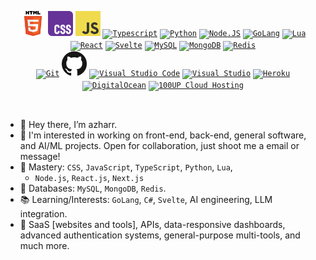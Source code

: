 <div align="center">
  
  <code><a target="_blank" rel="noopener noreferrer" href="https://developer.mozilla.org/en-US/docs/Web/HTML"><img height="40" alt="HTML" src="https://raw.githubusercontent.com/github/explore/master/topics/html/html.png"></a></code>
  <code><a target="_blank" rel="noopener noreferrer" href="https://developer.mozilla.org/en-US/docs/Web/CSS"><img height="40" alt="CSS" src="https://raw.githubusercontent.com/github/explore/master/topics/css/css.png"></a></code>
  <code><a target="_blank" rel="noopener noreferrer" href="https://developer.mozilla.org/en-US/docs/Web/JavaScript"><img height="40" alt="JavaScript" src="https://raw.githubusercontent.com/github/explore/master/topics/javascript/javascript.png"></a></code>
  <code><a target="_blank" rel="noopener noreferrer" href="https://www.typescriptlang.org/"><img height="40" alt="Typescript" src="https://upload.wikimedia.org/wikipedia/commons/thumb/4/4c/Typescript_logo_2020.svg/2048px-Typescript_logo_2020.svg.png"></a></code>
  <code><a target="_blank" rel="noopener noreferrer" href="https://www.python.org/"><img height="40" alt="Python" src="https://upload.wikimedia.org/wikipedia/commons/thumb/c/c3/Python-logo-notext.svg/768px-Python-logo-notext.svg.png"></a></code>
  <code><a target="_blank" rel="noopener noreferrer" href="https://nodejs.org/en/"><img height="40" alt="Node.JS" src="https://upload.wikimedia.org/wikipedia/commons/d/d9/Node.js_logo.svg"></a></code>
  <code><a target="_blank" rel="noopener noreferrer" href="https://golang.org/"><img height="40" alt="GoLang" src="https://miro.medium.com/v2/resize:fit:600/1*i2skbfmDsHayHhqPfwt6pA.png"></a></code>
  <code><a target="_blank" rel="noopener noreferrer" href="https://www.lua.org/"><img height="40" alt="Lua" src="https://upload.wikimedia.org/wikipedia/commons/thumb/c/cf/Lua-Logo.svg/1200px-Lua-Logo.svg.png"></a></code>
  <code><a target="_blank" rel="noopener noreferrer" href="https://reactjs.org/"><img height="40" alt="React" src="https://trafilea.github.io/nx-shopify/img/react-logo.png"></a></code>
  <code><a target="_blank" rel="noopener noreferrer" href="https://svelte.dev/"><img height="40" alt="Svelte" src="https://upload.wikimedia.org/wikipedia/commons/thumb/1/1b/Svelte_Logo.svg/1702px-Svelte_Logo.svg.png"></a></code>
  <code><a target="_blank" rel="noopener noreferrer" href="https://www.mysql.com/"><img height="40" alt="MySQL" src="https://images.sftcdn.net/images/t_app-icon-m/p/917c77e8-96d1-11e6-8453-00163ed833e7/3780880766/mysql-com-icon.png"></a></code>
  <code><a target="_blank" rel="noopener noreferrer" href="https://www.mongodb.com/"><img height="40" alt="MongoDB" src="https://d2lgmzy8vjj79z.cloudfront.net/mongodb.svg"></a></code>
  <code><a target="_blank" rel="noopener noreferrer" href="https://redis.io/"><img height="40" alt="Redis" src="https://cdn.prod.website-files.com/61ddd0b42c51f89b7de1e910/667f2d97ad7fecfd74c8404e_667f2b54c10331419b7955fb_redis-original-wordmark-icon-2045x2048-nz2tg5u6.png"></a></code>
  <br>
  <code><a target="_blank" rel="noopener noreferrer" href="https://git-scm.com/"><img height="40" alt="Git" src="https://git-scm.com/images/logos/downloads/Git-Icon-1788C.png"></a></code>
  <code><a target="_blank" rel="noopener noreferrer" href="https://github.com"><img height="40" alt="GitHub" src="https://github.com/mrhotmadm/mrhotmadm/blob/main/GitHub-Mark.png?raw=true"></a></code>
  <code><a target="_blank" rel="noopener noreferrer" href="https://code.visualstudio.com/"><img height="40" alt="Visual Studio Code" src="https://user-images.githubusercontent.com/674621/71187801-14e60a80-2280-11ea-94c9-e56576f76baf.png"></a></code>
  <code><a target="_blank" rel="noopener noreferrer" href="https://visualstudio.microsoft.com/"><img height="40" alt="Visual Studio" src="https://visualstudio.microsoft.com/wp-content/uploads/2019/06/BrandVisualStudioWin2019-3.svg"></a></code>
  <code><a target="_blank" rel="noopener noreferrer" href="https://www.heroku.com/"><img height="40" alt="Heroku" src="https://cdn.iconscout.com/icon/free/png-512/heroku-5-569467.png"></a></code>
  <code><a target="_blank" rel="noopener noreferrer" href="https://www.digitalocean.com/"><img height="40" alt="DigitalOcean" src="https://assets.wheelhouse.com/media/_solution_logo_09222023_11957561.png"></a></code>
  <code><a target="_blank" rel="noopener noreferrer" href="https://100up.org/"><img height="40" alt="100UP Cloud Hosting" src="https://avatars.githubusercontent.com/u/57064556?s=200&v=4"></a></code>

</div><br>



- 👋 Hey there, I’m azharr.
- 👀 I'm interested in working on front-end, back-end, general software, and AI/ML projects. Open for collaboration, just shoot me a email or message!
- 🧠 Mastery: `CSS`, `JavaScript`, `TypeScript`, `Python`, `Lua`,
  - `Node.js`, `React.js`, `Next.js`
- 💽 Databases: `MySQL`, `MongoDB`, `Redis`.
- 📚 Learning/Interests: `GoLang`, `C#`, `Svelte`, AI engineering, LLM integration. 
- 📝 SaaS [websites and tools], APIs, data-responsive dashboards, advanced authentication systems, general-purpose multi-tools, and much more.


 <!--
 
  <h3 style="font-weight:bolder;"><ins>GitHub Statistics</ins></h3> 
 
 [![GitHub Statistics](https://github-readme-stats.vercel.app/api?username=mrhotmadm&show_icons=true&theme=radical)](https://github.com/mrhotmadm)
  
  <a target="_blank" rel="noopener noreferrer" href="https://github.com/obfuscating?tab=repositories">
    <img align="center" src="https://github-readme-stats.vercel.app/api/top-langs/?username=mrhotmadm&layout=compact&show_icons=true&title_color=fff&icon_color=79ff97&text_color=9f9f9f&bg_color=151515" />
  </a> -->
